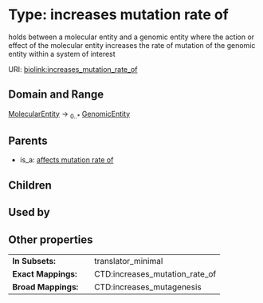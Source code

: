 
# Type: increases mutation rate of


holds between a molecular entity and a genomic entity where the action or effect of the molecular entity increases the rate of mutation of the genomic entity within a system of interest

URI: [biolink:increases_mutation_rate_of](https://w3id.org/biolink/vocab/increases_mutation_rate_of)


## Domain and Range

[MolecularEntity](MolecularEntity.md) ->  <sub>0..*</sub> [GenomicEntity](GenomicEntity.md)

## Parents

 *  is_a: [affects mutation rate of](affects_mutation_rate_of.md)

## Children


## Used by


## Other properties

|  |  |  |
| --- | --- | --- |
| **In Subsets:** | | translator_minimal |
| **Exact Mappings:** | | CTD:increases_mutation_rate_of |
| **Broad Mappings:** | | CTD:increases_mutagenesis |

